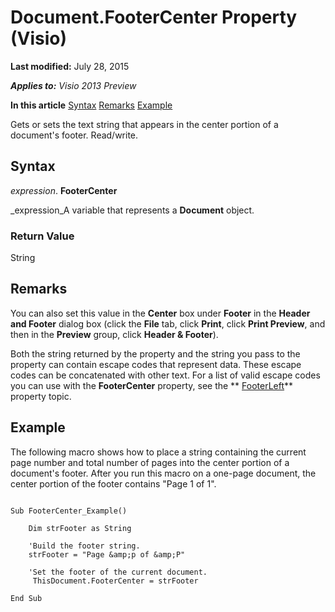 
# Document.FooterCenter Property (Visio)

 **Last modified:** July 28, 2015

 _**Applies to:** Visio 2013 Preview_

 **In this article**
 [Syntax](#sectionSection0)
 [Remarks](#sectionSection1)
 [Example](#sectionSection2)


Gets or sets the text string that appears in the center portion of a document's footer. Read/write.

## Syntax
<a name="sectionSection0"> </a>

 _expression_. **FooterCenter**

 _expression_A variable that represents a  **Document** object.


### Return Value

String


## Remarks
<a name="sectionSection1"> </a>

You can also set this value in the  **Center** box under **Footer** in the **Header and Footer** dialog box (click the **File** tab, click **Print**, click  **Print Preview**, and then in the  **Preview** group, click **Header &amp; Footer**).

Both the string returned by the property and the string you pass to the property can contain escape codes that represent data. These escape codes can be concatenated with other text. For a list of valid escape codes you can use with the  **FooterCenter** property, see the ** [FooterLeft](e832c09d-3ddb-4351-43ad-e1c5633b7bc9.md)** property topic.


## Example
<a name="sectionSection2"> </a>

The following macro shows how to place a string containing the current page number and total number of pages into the center portion of a document's footer. After you run this macro on a one-page document, the center portion of the footer contains "Page 1 of 1".


```
 
Sub FooterCenter_Example()  
 
    Dim strFooter as String 
 
    'Build the footer string.  
    strFooter = "Page &amp;p of &amp;P"  
 
    'Set the footer of the current document.  
     ThisDocument.FooterCenter = strFooter 
  
End Sub 

```

